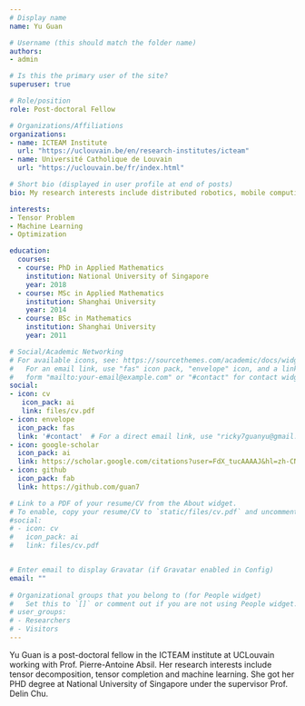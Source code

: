 ```yaml
---
# Display name
name: Yu Guan

# Username (this should match the folder name)
authors:
- admin

# Is this the primary user of the site?
superuser: true

# Role/position
role: Post-doctoral Fellow

# Organizations/Affiliations
organizations:
- name: ICTEAM Institute
  url: "https://uclouvain.be/en/research-institutes/icteam"
- name: Université Catholique de Louvain
  url: "https://uclouvain.be/fr/index.html"

# Short bio (displayed in user profile at end of posts)
bio: My research interests include distributed robotics, mobile computing and programmable matter.

interests:
- Tensor Problem
- Machine Learning
- Optimization

education:
  courses:
  - course: PhD in Applied Mathematics
    institution: National University of Singapore
    year: 2018
  - course: MSc in Applied Mathematics
    institution: Shanghai University
    year: 2014
  - course: BSc in Mathematics
    institution: Shanghai University
    year: 2011

# Social/Academic Networking
# For available icons, see: https://sourcethemes.com/academic/docs/widgets/#icons
#   For an email link, use "fas" icon pack, "envelope" icon, and a link in the
#   form "mailto:your-email@example.com" or "#contact" for contact widget.
social:
- icon: cv
   icon_pack: ai
   link: files/cv.pdf
- icon: envelope
  icon_pack: fas
  link: '#contact'  # For a direct email link, use "ricky7guanyu@gmail.com".
- icon: google-scholar
  icon_pack: ai
  link: https://scholar.google.com/citations?user=FdX_tucAAAAJ&hl=zh-CN
- icon: github
  icon_pack: fab
  link: https://github.com/guan7

# Link to a PDF of your resume/CV from the About widget.
# To enable, copy your resume/CV to `static/files/cv.pdf` and uncomment the lines below.
#social:
# - icon: cv
#   icon_pack: ai
#   link: files/cv.pdf


# Enter email to display Gravatar (if Gravatar enabled in Config)
email: ""
  
# Organizational groups that you belong to (for People widget)
#   Set this to `[]` or comment out if you are not using People widget.  
# user_groups:
# - Researchers
# - Visitors
---
```


Yu Guan is a post-doctoral fellow in the ICTEAM institute at UCLouvain working with Prof. Pierre-Antoine Absil. Her research interests include tensor decomposition, tensor completion and machine learning. She got her PHD degree at National University of Singapore under the supervisor Prof. Delin Chu.


